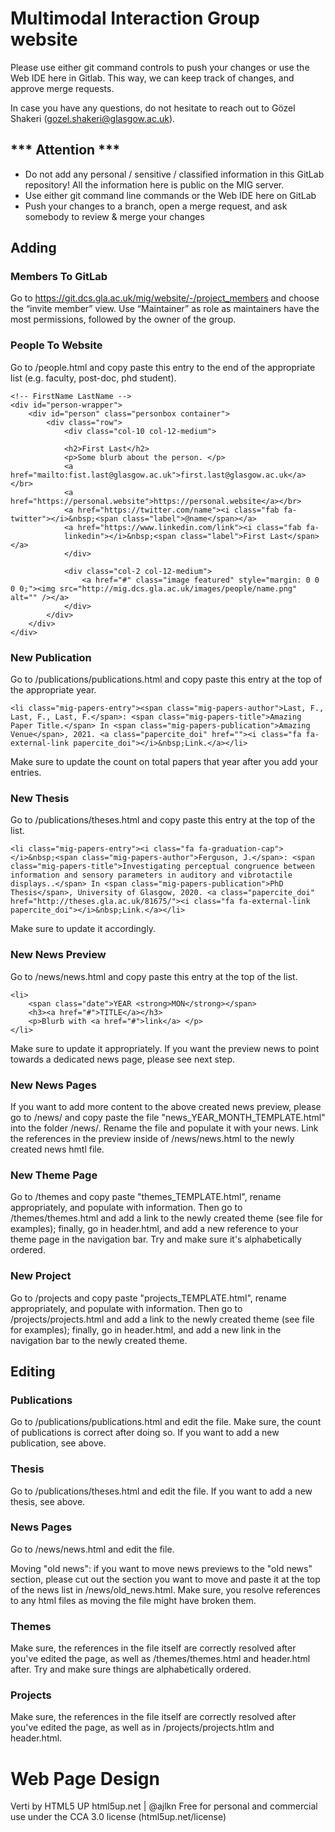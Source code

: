 # Multimodal Interaction Group website

Please use either git command controls to push your changes or use the Web IDE here in Gitlab. This way, we can keep track of changes, and approve merge requests. 

In case you have any questions, do not hesitate to reach out to Gözel Shakeri (gozel.shakeri@glasgow.ac.uk).

## *** Attention *** 

- Do not add any personal / sensitive / classified information in this GitLab repository! All the information here is public on the MIG server. 
- Use either git command line commands or the Web IDE here on GitLab
- Push your changes to a branch, open a merge request, and ask somebody to review & merge your changes

## Adding 

### Members To GitLab

Go to https://git.dcs.gla.ac.uk/mig/website/-/project_members and choose the “invite member” view. Use “Maintainer” as role as maintainers have the most permissions, followed by the owner of the group. 

### People To Website

Go to /people.html and copy paste this entry to the end of the appropriate list (e.g. faculty, post-doc, phd student).

```
<!-- FirstName LastName -->
<div id="person-wrapper">
	<div id="person" class="personbox container">
		<div class="row">
			<div class="col-10 col-12-medium">
			
			<h2>First Last</h2>
			<p>Some blurb about the person. </p>
			<a href="mailto:fist.last@glasgow.ac.uk">first.last@glasgow.ac.uk</a></br>
			<a href="https://personal.website">https://personal.website</a></br>
			<a href="https://twitter.com/name"><i class="fab fa-twitter"></i>&nbsp;<span class="label">@name</span></a>
			<a href="https://www.linkedin.com/link"><i class="fab fa-				
			linkedin"></i>&nbsp;<span class="label">First Last</span></a>
			</div>

			<div class="col-2 col-12-medium">
				<a href="#" class="image featured" style="margin: 0 0 0 0;"><img src="http://mig.dcs.gla.ac.uk/images/people/name.png" alt="" /></a>
			</div>
		</div>
	</div>
</div>
```

### New Publication

Go to /publications/publications.html and copy paste this entry at the top of the appropriate year. 

```
<li class="mig-papers-entry"><span class="mig-papers-author">Last, F., Last, F., Last, F.</span>: <span class="mig-papers-title">Amazing Paper Title.</span> In <span class="mig-papers-publication">Amazing Venue</span>, 2021. <a class="papercite_doi" href=""><i class="fa fa-external-link papercite_doi"></i>&nbsp;Link.</a></li>
```

Make sure to update the count on total papers that year after you add your entries. 

### New Thesis

Go to /publications/theses.html and copy paste this entry at the top of the list. 

```
<li class="mig-papers-entry"><i class="fa fa-graduation-cap"></i>&nbsp;<span class="mig-papers-author">Ferguson, J.</span>: <span class="mig-papers-title">Investigating perceptual congruence between information and sensory parameters in auditory and vibrotactile displays..</span> In <span class="mig-papers-publication">PhD Thesis</span>, University of Glasgow, 2020. <a class="papercite_doi" href="http://theses.gla.ac.uk/81675/"><i class="fa fa-external-link papercite_doi"></i>&nbsp;Link.</a></li>
```

Make sure to update it accordingly. 

### New News Preview

Go to /news/news.html and copy paste this entry at the top of the list. 

```
<li>
    <span class="date">YEAR <strong>MON</strong></span>
    <h3><a href="#">TITLE</a></h3>
    <p>Blurb with <a href="#">link</a> </p>
</li>
```

Make sure to update it appropriately. If you want the preview news to point towards a dedicated news page, please see next step. 

### New News Pages

If you want to add more content to the above created news preview, please go to /news/ and copy paste the file "news_YEAR_MONTH_TEMPLATE.html" into the folder /news/. Rename the file and populate it with your news. Link the references in the preview inside of /news/news.html to the newly created news hmtl file. 

### New Theme Page

Go to /themes and copy paste "themes_TEMPLATE.html", rename appropriately, and populate with information. Then go to /themes/themes.html and add a link to the newly created theme (see file for examples); finally, go in header.html, and add a new reference to your theme page in the navigation bar. Try and make sure it's alphabetically ordered.

### New Project

Go to /projects and copy paste "projects_TEMPLATE.html", rename appropriately, and populate with information. Then go to /projects/projects.html and add a link to the newly created theme (see file for examples); finally, go in header.html, and add a new link in the navigation bar to the newly created theme.  

## Editing

### Publications

Go to /publications/publications.html and edit the file. Make sure, the count of publications is correct after doing so. If you want to add a new publication, see above. 

### Thesis

Go to /publications/theses.html and edit the file. If you want to add a new thesis, see above. 

### News Pages

Go to /news/news.html and edit the file. 

Moving "old news": if you want to move news previews to the "old news" section, please cut out the section you want to move and paste it at the top of the news list in /news/old_news.html. Make sure, you resolve references to any html files as moving the file might have broken them. 

### Themes

Make sure, the references in the file itself are correctly resolved after you've edited the page, as well as /themes/themes.html and header.html after. Try and make sure things are alphabetically ordered.

### Projects

Make sure, the references in the file itself are correctly resolved after you've edited the page, as well as in /projects/projects.htlm and header.html.

# Web Page Design

Verti by HTML5 UP
html5up.net | @ajlkn
Free for personal and commercial use under the CCA 3.0 license (html5up.net/license)
